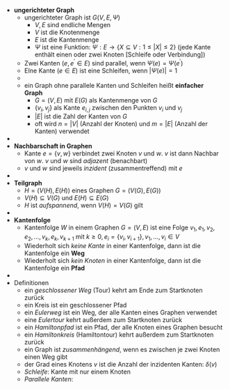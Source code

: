 - **ungerichteter Graph**
	- ungerichteter Graph ist $G(V,E,\Psi)$
		- $V,E$ sind endliche Mengen
		- $V$ ist die Knotenmenge
		- $E$ ist die Kantenmenge
		- $\Psi$ ist eine Funktion: $\Psi:E\rightarrow\lbrace X\subseteq V:1\leq|X|\leq2\rbrace$ (jede Kante enthält einen oder zwei Knoten [Schleife oder Verbindung])
	- Zwei Kanten ($e,e^{\prime}\in E$) sind parallel, wenn $\Psi(e)=\Psi(e^{\prime})$
	- EIne Kante ($e\in E$) ist eine Schleifen, wenn $|\Psi(e)|=1$
	-
	- ein Graph ohne parallele Kanten und Schleifen heißt **einfacher Graph**
		- $G=(V,E)$ mit $E(G)$ als Kantenmenge von $G$
		- $\lbrace v_{i},v_{j}\rbrace$ als Kante $e_{i,j}$ zwischen den Punkten $v_{i}$ und $v_{j}$
		- $|E|$ ist die Zahl der Kanten von $G$
		- oft wird $n=|V|$ (Anzahl der Knoten) und $m=|E|$ (Anzahl der Kanten) verwendet
-
- **Nachbarschaft in Graphen**
	- Kante $e=\lbrace v,w\rbrace$ verbindet zwei Knoten $v$ und $w$. $v$ ist dann Nachbar von $w$. $v$ und $w$ sind *adjazent* (benachbart)
	- $v$ und $w$ sind jeweils *inzident* (zusammentreffend) mit $e$
-
- **Teilgraph**
	- $H=(V(H),E(H))$ eines Graphen $G=(V(G),E(G))$
	- $V(H)\subseteq V(G)$ und $E(H)\subseteq E(G)$
	- $H$ ist *aufspannend*, wenn $V(H)=V(G)$ gilt
-
- **Kantenfolge**
	- Kantenfolge $W$ in einem Graphen $G=(V,E)$ ist eine Folge $v_1,e_1,v_2,e_2,...,v_{k},e_{k},v_{k+1}$ mit $k\geq0,e_{i}=\lbrace v_{i},v_{i+1}\rbrace,v_1,...,v_{i}\in V$
	- Wiederholt sich *keine Kante* in einer Kantenfolge, dann ist die Kantenfolge ein **Weg**
	- Wiederholt sich *kein Knoten* in einer Kantenfolge, dann ist die Kantenfolge ein **Pfad**
-
- Definitionen
	- ein *geschlossener Weg* (Tour) kehrt am Ende zum Startknoten zurück
	- ein Kreis ist ein geschlossener Pfad
	- ein *Eulerweg* ist ein Weg, der alle Kanten eines Graphen verwendet
	- eine *Eulertour* kehrt außerdem zum Startknoten zurück
	- ein *Hamiltonpfad* ist ein Pfad, der alle Knoten eines Graphen besucht
	- ein *Hamiltonkreis* (Hamiltontour) kehrt außerdem zum Startknoten zurück
	- ein Graph ist *zusammenhängend*, wenn es zwischen je zwei Knoten einen Weg gibt
	- der Grad eines Knotens $v$ ist die Anzahl der inzidenten Kanten: $\delta(v)$
	- *Schleife*: Kante mit nur einem Knoten
	- *Parallele Kanten*: